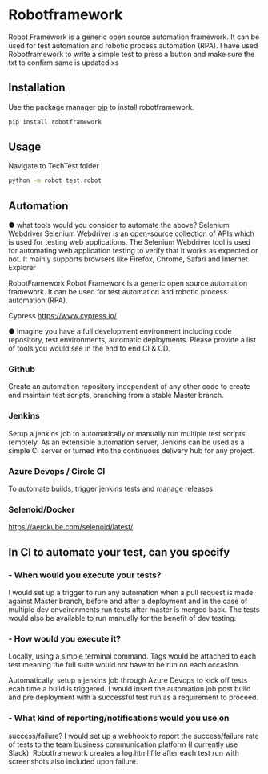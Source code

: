 # Robotframework

Robot Framework is a generic open source automation framework. It can be used for test automation and robotic process automation (RPA).
I have used Robotframework to write a simple test to press a button and make sure the txt to confirm same is updated.xs

## Installation

Use the package manager [pip](https://pip.pypa.io/en/stable/) to install robotframework.

```bash
pip install robotframework
```

## Usage
Navigate to TechTest folder

```bash
python -m robot test.robot
```

## Automation
● what tools would you consider to automate the above?
Selenium Webdriver
Selenium Webdriver is an open-source collection of APIs which is used for testing web applications. The Selenium Webdriver tool is used for automating web application testing to verify that it works as expected or not. It mainly supports browsers like Firefox, Chrome, Safari and Internet Explorer

RobotFramework
Robot Framework is a generic open source automation framework. It can be used for test automation and robotic process automation (RPA).

Cypress
https://www.cypress.io/

● Imagine you have a full development environment including code
repository, test environments, automatic deployments. Please provide
a list of tools you would see in the end to end CI & CD.
### Github
Create an automation repository independent of any other code to create and maintain test scripts, branching from a stable Master branch.

### Jenkins
Setup a jenkins job to automatically or manually run multiple test scripts remotely. As an extensible automation server, Jenkins can be used as a simple CI server or turned into the continuous delivery hub for any project.

### Azure Devops / Circle CI
To automate builds, trigger jenkins tests and manage releases.

### Selenoid/Docker
https://aerokube.com/selenoid/latest/

## In CI to automate your test, can you specify
### - When would you execute your tests?
I would set up a trigger to run any automation when a pull request is made against Master branch, before and after a deployment and in the case of multiple dev envoirenments run tests after master is merged back. The tests would also be available to run manually for the benefit of dev testing. 

### - How would you execute it?
Locally, using a simple terminal command. Tags would be attached to each test meaning the full suite would not have to be run on each occasion.

Automatically, setup a jenkins job through Azure Devops to kick off tests ecah time a build is triggered. I would insert the automation job post build and pre deployment with a successful test run as a requirement to proceed. 

### - What kind of reporting/notifications would you use on
 success/failure?
 I would set up a webhook to report the success/failure rate of tests to the team business communication platform (I currently use Slack).
 Robotframework creates a log.html file after each test run with screenshots also included upon failure. 
